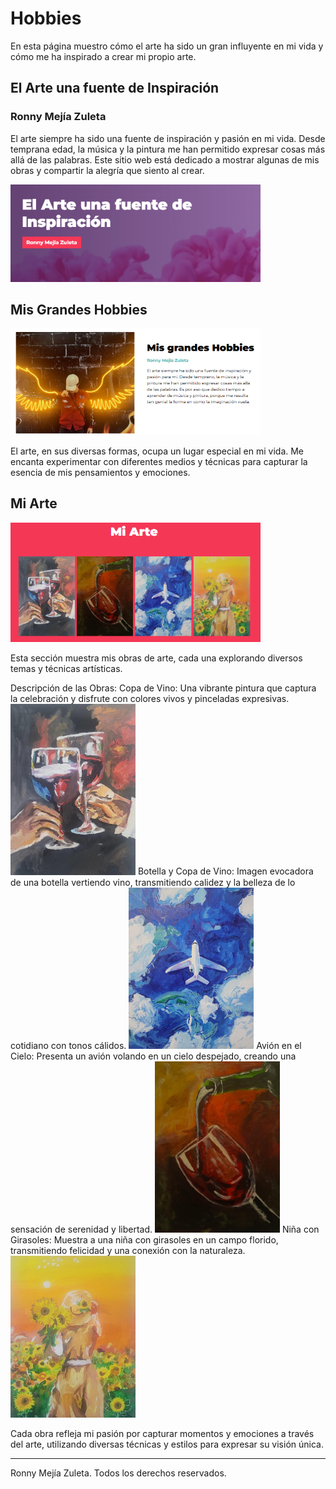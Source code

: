 # Hobbies

En esta página muestro cómo el arte ha sido un gran influyente en mi vida y cómo me ha inspirado a crear mi propio arte.

## El Arte una fuente de Inspiración

### Ronny Mejía Zuleta

El arte siempre ha sido una fuente de inspiración y pasión en mi vida. Desde temprana edad, la música y la pintura me han permitido expresar cosas más allá de las palabras. Este sitio web está dedicado a mostrar algunas de mis obras y compartir la alegría que siento al crear.

<img src="src/img/inspiracion.png" alt="Hobbies" width="400">

## Mis Grandes Hobbies

<img src="src/img/hobbies.png" alt="Hobbies" width="400">


El arte, en sus diversas formas, ocupa un lugar especial en mi vida. Me encanta experimentar con diferentes medios y técnicas para capturar la esencia de mis pensamientos y emociones.

## Mi Arte

<img src="src/img/mi_arte.png" width="400">

Esta sección muestra mis obras de arte, cada una explorando diversos temas y técnicas artísticas.

Descripción de las Obras:
Copa de Vino: Una vibrante pintura que captura la celebración y disfrute con colores vivos y pinceladas expresivas.
<img src="src/img/imagen1.jpeg" width="200">
Botella y Copa de Vino: Imagen evocadora de una botella vertiendo vino, transmitiendo calidez y la belleza de lo cotidiano con tonos cálidos.
<img src="src/img/imagen3.jpeg" width="200">
Avión en el Cielo: Presenta un avión volando en un cielo despejado, creando una sensación de serenidad y libertad.
<img src="src/img/imagen2.jpeg" width="200">
Niña con Girasoles: Muestra a una niña con girasoles en un campo florido, transmitiendo felicidad y una conexión con la naturaleza.
<img src="src/img/imagen4.jpeg" width="200">

Cada obra refleja mi pasión por capturar momentos y emociones a través del arte, utilizando diversas técnicas y estilos para expresar su visión única.

---

Ronny Mejía Zuleta. Todos los derechos reservados.

